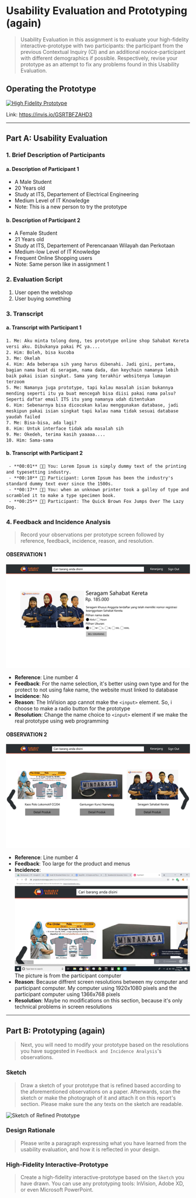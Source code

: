# Usability Evaluation and Prototyping (again)
> Usability Evaluation in this assignment is to evaluate your high-fidelity interactive-prototype with two participants:
> the participant from the previous Contextual Inquiry (CI) 
> and an additional novice-participant with different demographics if possible.
> Respectively, revise your prototype as an attempt to fix any problems found in this Usability Evaluation.

## Operating the Prototype

[![High Fidelity Prototype](http://img.youtube.com/vi/8f0YvGWfhFQ/0.jpg)](http://www.youtube.com/watch?v=8f0YvGWfhFQ "High Fidelity Prototype")

Link: https://invis.io/GSRTBFZAHD3

---

## Part A: Usability Evaluation

### 1. Brief Description of Participants

#### a. Description of Participant 1
 - A Male Student
 - 20 Years old
 - Study at ITS, Departement of Electrical Engineering
 - Medium Level of IT Knowledge
 - Note: This is a new person to try the prototype

#### b. Description of Participant 2
 - A Female Student
 - 21 Years old
 - Study at ITS, Departement of Perencanaan Wilayah dan Perkotaan
 - Medium-low Level of IT Knowledge
 - Frequent Online Shopping users
 - Note: Same person like in assignment 1


### 2. Evaluation Script
1. User open the webshop
2. User buying something

### 3. Transcript

#### a. Transcript with Participant 1
```
1. Me: Aku minta tolong dong, tes prototype online shop Sahabat Kereta versi aku. Dibukanya pakai PC ya....
2. Him: Boleh, bisa kucoba
3. Me: Okelah
4. Him: Ada beberapa sih yang harus dibenahi. Jadi gini, pertama, bagian nama buat di seragam, nama dada, dan keychain namanya lebih baik pakai isian singkat. Sama yang terakhir websitenya lumayan terzoom
5. Me: Namanya juga prototype, tapi kalau masalah isian bukannya mending seperti itu ya buat mencegah bisa diisi pakai nama palsu? Seperti daftar email ITS itu yang namanya udah ditentukan
6. Him: Sebenarnya bisa dicocokan kalau menggunakan database, jadi meskipun pakai isian singkat tapi kalau nama tidak sesuai database yaudah failed
7. Me: Bisa-bisa, ada lagi?
8. Him: Untuk interface tidak ada masalah sih
9. Me: Okedeh, terima kasih yaaaaa....
10. Him: Sama-sama
```

#### b. Transcript with Participant 2
```
 - **00:01** 👨‍🔬 You: Lorem Ipsum is simply dummy text of the printing and typesetting industry.
 - **00:10** 👨‍💻 Participant: Lorem Ipsum has been the industry's standard dummy text ever since the 1500s.
 - **00:17** 👨‍🔬 You: when an unknown printer took a galley of type and scrambled it to make a type specimen book.
 - **00:25** 👨‍💻 Participant: The Quick Brown Fox Jumps Over The Lazy Dog.
 ```

### 4. Feedback and Incidence Analysis
> Record your observations per prototype screen followed by reference, feedback, incidence, reason, and resolution.

#### OBSERVATION 1
![Prototype Screen 1](https://raw.githubusercontent.com/hci-a-if-its-2019/assignment-3-akmal1997/master/gambar%20pendukung/seragam1.jpg)

 - **Reference**: Line number 4
 - **Feedback**: For the name selection, it's better using own type and for the protect to not using fake name, the website must linked to database
 - **Incidence**: No
 - **Reason**: The InVision app cannot make the `<input>` element. So, i choose to make a radio button for the prototype 
 - **Resolution**: Change the name choice to `<input>` element if we make the real prototype using web programming
 
#### OBSERVATION 2
![Prototype Screen 2](https://raw.githubusercontent.com/hci-a-if-its-2019/assignment-3-akmal1997/master/gambar%20pendukung/highfidel2.jpg)

 - **Reference**: Line number 4
 - **Feedback**: Too large for the product and menus
 - **Incidence**:
 ![Picture]( https://raw.githubusercontent.com/hci-a-if-its-2019/assignment-3-akmal1997/master/gambar%20pendukung/messageImage_1556786052021.jpg)
The picture is from the participant computer
 - **Reason**: Because diffrent screen resolutions between my computer and participant computer. My computer using 1920x1080 pixels and the participant computer using 1366x768 pixels
 - **Resolution**: Maybe no modifications on this section, because it's only technical problems in screen resolutions
 
 ---

## Part B: Prototyping (again)
> Next, you will need to modify your prototype 
> based on the resolutions you have suggested in `Feedback and Incidence Analysis`'s observations.

### Sketch
> Draw a sketch of your prototype that is refined based according to the aforementioned observations on a paper.
> Afterwards, scan the sketch or make the photograph of it and attach it on this report's section.
> Please make sure the any texts on the sketch are readable.

![Sketch of Refined Prototype](https://cdn2.hubspot.net/hub/725165/file-3421843765-png/blog-files/uxpin--300x211.png)

### Design Rationale
> Please write a paragraph expressing what you have learned from the usability evaluation, 
> and how it is reflected in your design.

### High-Fidelity Interactive-Prototype
> Create a high-fidelity interactive-prototype based on the `Sketch` you have drawn.
> You can use any prototyping tools: InVision, Adobe XD, or even Microsoft PowerPoint.
